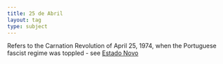 ```yaml
---
title: 25 de Abril
layout: tag
type: subject
---
```

Refers to the Carnation Revolution of April 25, 1974, when the Portuguese fascist regime was toppled - see <a class="text cat-link tag" href="/tags/Estado Novo/">Estado Novo</a>